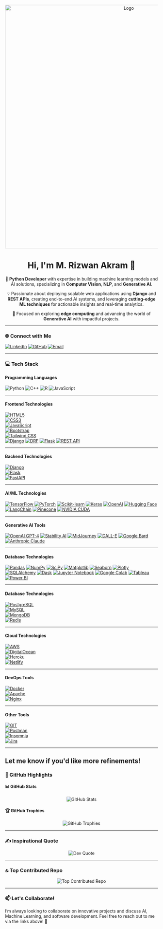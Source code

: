 <p align="center">
  <img src="https://media.giphy.com/media/CrFLL3CnRpw5ddlBMm/giphy.gif" alt="Logo" width="800" />
</p>

<h1 align="center">Hi, I'm M. Rizwan Akram 👋</h1>

<p align="center">
  🚀 <strong>Python Developer</strong> with expertise in building machine learning models and AI solutions, specializing in 
  <strong>Computer Vision</strong>, <strong>NLP</strong>, and <strong>Generative AI</strong>.
</p>

<p align="center">
  💡 Passionate about deploying scalable web applications using <strong>Django</strong> and <strong>REST APIs</strong>, creating 
  end-to-end AI systems, and leveraging <strong>cutting-edge ML techniques</strong> for actionable insights and real-time analytics.
</p>

<p align="center">
  🌟 Focused on exploring <strong>edge computing</strong> and advancing the world of <strong>Generative AI</strong> with impactful projects.
</p>

---

### 🌐 Connect with Me
[![LinkedIn](https://img.shields.io/badge/LinkedIn-blue?style=flat-square&logo=linkedin&logoColor=white)](https://www.linkedin.com/in/m-rizwan-akram-8795b7216)
[![GitHub](https://img.shields.io/badge/GitHub-black?style=flat-square&logo=github&logoColor=white)](https://github.com/mrizwanakram)
[![Email](https://img.shields.io/badge/Email-red?style=flat-square&logo=gmail&logoColor=white)](mailto:mrizwanoffical786.com)

---

### 💻 Tech Stack

#### **Programming Languages**
![Python](https://img.shields.io/badge/-Python-blue?style=flat-square&logo=python)
![C++](https://img.shields.io/badge/-C++-00599C?style=flat-square&logo=c%2B%2B)
![R](https://img.shields.io/badge/-R-276DC3?style=flat-square&logo=r)
![JavaScript](https://img.shields.io/badge/-JavaScript-yellow?style=flat-square&logo=javascript)

---

#### **Frontend Technologies**  
[![HTML5](https://img.shields.io/badge/-HTML5-orange?style=flat-square&logo=html5)](https://developer.mozilla.org/en-US/docs/Web/HTML)  
[![CSS3](https://img.shields.io/badge/-CSS3-blue?style=flat-square&logo=css3)](https://developer.mozilla.org/en-US/docs/Web/CSS)  
[![JavaScript](https://img.shields.io/badge/-JavaScript-yellow?style=flat-square&logo=javascript)](https://developer.mozilla.org/en-US/docs/Web/JavaScript)  
[![Bootstrap](https://img.shields.io/badge/-Bootstrap-7952B3?style=flat-square&logo=bootstrap)](https://getbootstrap.com/)  
[![Tailwind CSS](https://img.shields.io/badge/-Tailwind%20CSS-38B2AC?style=flat-square&logo=tailwind-css)](https://tailwindcss.com/)  
[![Django](https://img.shields.io/badge/-Django-green?style=flat-square&logo=django)](https://www.djangoproject.com/)
[![DRF](https://img.shields.io/badge/-Django%20Rest%20Framework-blue?style=flat-square&logo=django)](https://www.django-rest-framework.org/)
[![Flask](https://img.shields.io/badge/-Flask-black?style=flat-square&logo=flask)](https://flask.palletsprojects.com/)
[![REST API](https://img.shields.io/badge/-REST%20API-orange?style=flat-square&logo=api)](https://www.restapitutorial.com/)

---

#### **Backend Technologies**  
[![Django](https://img.shields.io/badge/-Django-092E20?style=flat-square&logo=django)](https://www.djangoproject.com/)  
[![Flask](https://img.shields.io/badge/-Flask-black?style=flat-square&logo=flask)](https://flask.palletsprojects.com/)  
[![FastAPI](https://img.shields.io/badge/-FastAPI-009688?style=flat-square&logo=fastapi)](https://fastapi.tiangolo.com/)  

---
#### **AI/ML Technologies**  
[![TensorFlow](https://img.shields.io/badge/-TensorFlow-orange?style=flat-square&logo=tensorflow)](https://www.tensorflow.org/)
[![PyTorch](https://img.shields.io/badge/-PyTorch-red?style=flat-square&logo=pytorch)](https://pytorch.org/)
[![Scikit-learn](https://img.shields.io/badge/-Scikit%20Learn-yellow?style=flat-square&logo=scikit-learn)](https://scikit-learn.org/)
[![Keras](https://img.shields.io/badge/-Keras-purple?style=flat-square&logo=keras)](https://keras.io/)
[![OpenAI](https://img.shields.io/badge/-OpenAI-lightgrey?style=flat-square&logo=openai)](https://openai.com/)
[![Hugging Face](https://img.shields.io/badge/-Hugging%20Face-blue?style=flat-square&logo=huggingface)](https://huggingface.co/)
[![LangChain](https://img.shields.io/badge/-LangChain-yellow?style=flat-square&logo=langchain)](https://www.langchain.com/)
[![Pinecone](https://img.shields.io/badge/-Pinecone-blue?style=flat-square&logo=pinecone)](https://www.pinecone.io/)
[![NVIDIA CUDA](https://img.shields.io/badge/-NVIDIA%20CUDA-76B900?style=flat-square&logo=nvidia)](https://developer.nvidia.com/cuda-zone)

---

#### **Generative AI Tools**  
[![OpenAI GPT-4](https://img.shields.io/badge/-OpenAI%20GPT%204-blue?style=flat-square&logo=openai)](https://openai.com/research/)
[![Stability AI](https://img.shields.io/badge/-Stability%20AI-black?style=flat-square&logo=stabilityai)](https://stability.ai/)
[![MidJourney](https://img.shields.io/badge/-MidJourney-yellow?style=flat-square&logo=midjourney)](https://www.midjourney.com/)
[![DALL-E](https://img.shields.io/badge/-DALL-E-orange?style=flat-square&logo=dall-e)](https://openai.com/dall-e)
[![Google Bard](https://img.shields.io/badge/-Google%20Bard-lightblue?style=flat-square&logo=google)](https://bard.google.com/)
[![Anthropic Claude](https://img.shields.io/badge/-Claude-lightgreen?style=flat-square&logo=anthropic)](https://www.anthropic.com/)

---

#### **Database Technologies**  
[![Pandas](https://img.shields.io/badge/-Pandas-green?style=flat-square&logo=pandas)](https://pandas.pydata.org/)
[![NumPy](https://img.shields.io/badge/-NumPy-blue?style=flat-square&logo=numpy)](https://numpy.org/)
[![SciPy](https://img.shields.io/badge/-SciPy-green?style=flat-square&logo=scipy)](https://www.scipy.org/)
[![Matplotlib](https://img.shields.io/badge/-Matplotlib-blue?style=flat-square&logo=matplotlib)](https://matplotlib.org/)
[![Seaborn](https://img.shields.io/badge/-Seaborn-yellow?style=flat-square&logo=seaborn)](https://seaborn.pydata.org/)
[![Plotly](https://img.shields.io/badge/-Plotly-black?style=flat-square&logo=plotly)](https://plotly.com/)
[![SQLAlchemy](https://img.shields.io/badge/-SQLAlchemy-red?style=flat-square&logo=sqlalchemy)](https://www.sqlalchemy.org/)
[![Dask](https://img.shields.io/badge/-Dask-blue?style=flat-square&logo=dask)](https://dask.org/)
[![Jupyter Notebook](https://img.shields.io/badge/-Jupyter%20Notebook-blue?style=flat-square&logo=jupyter)](https://jupyter.org/)
[![Google Colab](https://img.shields.io/badge/-Google%20Colab-yellow?style=flat-square&logo=googlecolab)](https://colab.research.google.com/)
[![Tableau](https://img.shields.io/badge/-Tableau-blue?style=flat-square&logo=tableau)](https://www.tableau.com/)
[![Power BI](https://img.shields.io/badge/-Power%20BI-orange?style=flat-square&logo=powerbi)](https://powerbi.microsoft.com/)

---


#### **Database Technologies**  
[![PostgreSQL](https://img.shields.io/badge/-PostgreSQL-336791?style=flat-square&logo=postgresql)](https://www.postgresql.org/)  
[![MySQL](https://img.shields.io/badge/-MySQL-4479A1?style=flat-square&logo=mysql)](https://www.mysql.com/)  
[![MongoDB](https://img.shields.io/badge/-MongoDB-47A248?style=flat-square&logo=mongodb)](https://www.mongodb.com/)  
[![Redis](https://img.shields.io/badge/-Redis-DC382D?style=flat-square&logo=redis)](https://redis.io/)  

---

#### **Cloud Technologies**  
[![AWS](https://img.shields.io/badge/-AWS-232F3E?style=flat-square&logo=amazon-aws)](https://aws.amazon.com/)  
[![DigitalOcean](https://img.shields.io/badge/-DigitalOcean-0080FF?style=flat-square&logo=digitalocean)](https://www.digitalocean.com/)  
[![Heroku](https://img.shields.io/badge/-Heroku-430098?style=flat-square&logo=heroku)](https://www.heroku.com/)  
[![Netlify](https://img.shields.io/badge/-Netlify-00C7B7?style=flat-square&logo=netlify)](https://www.netlify.com/)  

---

#### **DevOps Tools**  
[![Docker](https://img.shields.io/badge/-Docker-2496ED?style=flat-square&logo=docker)](https://www.docker.com/)  
[![Apache](https://img.shields.io/badge/-Apache-D22128?style=flat-square&logo=apache)](https://httpd.apache.org/)  
[![Nginx](https://img.shields.io/badge/-Nginx-269539?style=flat-square&logo=nginx)](https://www.nginx.com/)  

---

#### **Other Tools**  
[![GIT](https://img.shields.io/badge/-GIT-F05032?style=flat-square&logo=git)](https://git-scm.com/)  
[![Postman](https://img.shields.io/badge/-Postman-FF6C37?style=flat-square&logo=postman)](https://www.postman.com/)  
[![Insomnia](https://img.shields.io/badge/-Insomnia-4000BF?style=flat-square&logo=insomnia)](https://insomnia.rest/)  
[![Jira](https://img.shields.io/badge/-Jira-0052CC?style=flat-square&logo=jira)](https://www.atlassian.com/software/jira)  

---

Let me know if you'd like more refinements!
---

### 🌟 GitHub Highlights

#### 📊 GitHub Stats
<p align="center">
  <img src="https://github-readme-stats.vercel.app/api?username=rizwanakram&show_icons=true&theme=radical" alt="GitHub Stats" />
</p>


#### 🏆 GitHub Trophies
<p align="center">
  <img src="https://github-profile-trophy.vercel.app/?username=your-github-username&theme=monokai&column=7" alt="GitHub Trophies" />
</p>

---

### ✍️ Inspirational Quote

<p align="center">
  <img src="https://quotes-github-readme.vercel.app/api?type=horizontal&theme=radical" alt="Dev Quote" />
</p>

---

### 🔝 Top Contributed Repo

<p align="center">
  <img src="https://github-contributor-stats.vercel.app/api?username=rizwanakram&limit=1&theme=radical" alt="Top Contributed Repo" />
</p>

---

### 📫 Let's Collaborate!

I’m always looking to collaborate on innovative projects and discuss AI, Machine Learning, and software development. Feel free to reach out to me via the links above! 🌟
